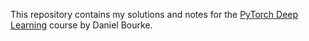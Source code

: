 This repository contains my solutions and notes for the [PyTorch Deep Learning](https://github.com/mrdbourke/pytorch-deep-learning) course by Daniel Bourke.

